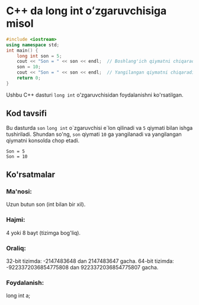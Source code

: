 # C++ da long int oʻzgaruvchisiga misol
```cpp
#include <iostream>
using namespace std;
int main() {
    long int son = 5;
    cout << "Son = " << son << endl;  // Boshlang'ich qiymatni chiqaradi
    son = 10;
    cout << "Son = " << son << endl;  // Yangilangan qiymatni chiqaradi
    return 0;
}
```
Ushbu C++ dasturi `long int` o'zgaruvchisidan foydalanishni ko'rsatilgan.
## Kod tavsifi
Bu dasturda `son` `long int` o\`zgaruvchisi e\`lon qilinadi va `5` qiymati bilan ishga tushiriladi.
Shundan so'ng, `son` qiymati `10` ga yangilanadi va yangilangan qiymatni konsolda chop etadi.
```console
Son = 5
Son = 10
```
## Ko'rsatmalar
### Ma'nosi:
Uzun butun son (int bilan bir xil).
### Hajmi:
4 yoki 8 bayt (tizimga bog'liq).
### Oraliq:
32-bit tizimda: -2147483648 dan 2147483647 gacha.
64-bit tizimda: -9223372036854775808 dan 9223372036854775807 gacha.
### Foydalanish:
long int a;

